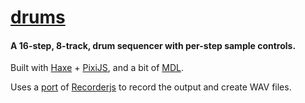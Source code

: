 # [drums](https://mikedotalmond.github.io/drums/)

#### A 16-step, 8-track, drum sequencer with per-step sample controls.

Built with [Haxe](http://haxe.org) + [PixiJS](http://pixijs.com), and a bit of [MDL](http://getmdl.io). 

Uses a [port](src/tones/utils/AudioNodeRecorder.hx) of [Recorderjs](https://github.com/mattdiamond/Recorderjs) to record the output and create WAV files.

